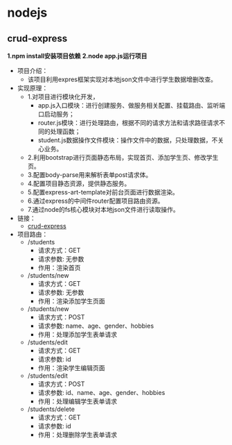 # nodejs
## crud-express
  **1.npm install安装项目依赖**
  **2.node app.js运行项目**
  * 项目介绍：
    * 该项目利用expres框架实现对本地json文件中进行学生数据增删改查。
  * 实现原理：
    * 1.对项目进行模块化开发，
        * app.js入口模块：进行创建服务、做服务相关配置、挂载路由、监听端口启动服务；
        * router.js模块：进行处理路由，根据不同的请求方法和请求路径请求不同的处理函数；
        * student.js数据操作文件模块：操作文件中的数据，只处理数据，不关心业务。
    * 2.利用bootstrap进行页面静态布局，实现首页、添加学生页、修改学生页。
    * 3.配置body-parse用来解析表单post请求体。
    * 4.配置项目静态资源，提供静态服务。
    * 5.配置express-art-template对前台页面进行数据渲染。
    * 6.通过express的中间件router配置项目路由资源。
    * 7.通过node的fs核心模块对本地json文件进行读取操作。
  * 链接：
    * [crud-express](http://47.104.149.241:3001/students)
  * 项目路由：
    * /students
      * 请求方式：GET
      * 请求参数: 无参数
      * 作用：渲染首页
    * /students/new
      * 请求方式：GET
      * 请求参数: 无参数
      * 作用：渲染添加学生页面
    * /students/new
      * 请求方式：POST
      * 请求参数: name、age、gender、hobbies
      * 作用：处理添加学生表单请求
    * /students/edit
      * 请求方式：GET
      * 请求参数: id
      * 作用：渲染学生编辑页面
    * /students/edit
      * 请求方式：POST
      * 请求参数: id、name、age、gender、hobbies
      * 作用：处理编辑学生表单请求
    * /students/delete
      * 请求方式：GET
      * 请求参数: id
      * 作用：处理删除学生表单请求

